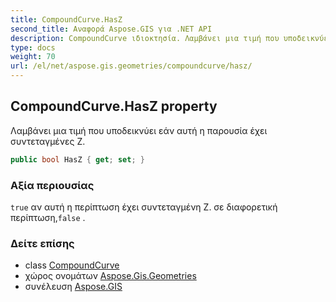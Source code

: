 ```yaml
---
title: CompoundCurve.HasZ
second_title: Αναφορά Aspose.GIS για .NET API
description: CompoundCurve ιδιοκτησία. Λαμβάνει μια τιμή που υποδεικνύει εάν αυτή η παρουσία έχει συντεταγμένες Z.
type: docs
weight: 70
url: /el/net/aspose.gis.geometries/compoundcurve/hasz/
---
```

## CompoundCurve.HasZ property

Λαμβάνει μια τιμή που υποδεικνύει εάν αυτή η παρουσία έχει συντεταγμένες Z.

```csharp
public bool HasZ { get; set; }
```

### Αξία περιουσίας

`true` αν αυτή η περίπτωση έχει συντεταγμένη Z. σε διαφορετική περίπτωση,`false` .

### Δείτε επίσης

* class [CompoundCurve](../)
* χώρος ονομάτων [Aspose.Gis.Geometries](../../compoundcurve/)
* συνέλευση [Aspose.GIS](../../../)


